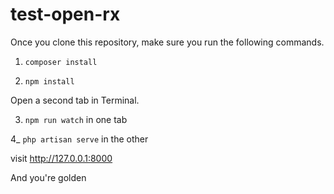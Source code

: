 # test-open-rx

Once you clone this repository, make sure you run the following commands.

1) `composer install`

2) `npm install`

Open a second tab in Terminal.

3) `npm run watch` in one tab

4_ `php artisan serve` in the other

visit http://127.0.0.1:8000

And you're golden

